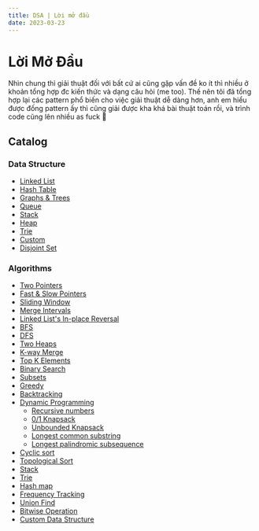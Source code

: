 ```yaml
---
title: DSA | Lời mở đầu
date: 2023-03-23
---
```


# Lời Mở Đầu

Nhìn chung thì giải thuật đối với bất cứ ai cũng gặp vấn đề ko ít thì nhiều ở khoản tổng hợp đc kiến
thức và dạng câu hỏi (me too). Thế nên tôi đã tổng hợp lại các pattern phổ biến cho việc giải thuật
dễ dàng hơn, anh em hiểu được đống pattern ấy thì cũng giải được kha khá bài thuật toán rồi, và
trình code cũng lên nhiều as fuck 🐧

## Catalog

### Data Structure

- [Linked List](linked-list)
- [Hash Table](hash-table)
- [Graphs & Trees](graphs-and-trees)
- [Queue](queue)
- [Stack](stack)
- [Heap](heap)
- [Trie](trie)
- [Custom](custom-data-structure)
- [Disjoint Set](union-find)

### Algorithms

- [Two Pointers](#)
- [Fast & Slow Pointers](#)
- [Sliding Window](#)
- [Merge Intervals](#)
- [Linked List's In-place Reversal](#)
- [BFS](#)
- [DFS](#)
- [Two Heaps](#)
- [K-way Merge](#)
- [Top K Elements](#)
- [Binary Search](#)
- [Subsets](#)
- [Greedy](#)
- [Backtracking](#)
- [Dynamic Programming](#)
  + [Recursive numbers](#)
  + [0/1 Knapsack](#)
  + [Unbounded Knapsack](#)
  + [Longest common substring](#)
  + [Longest palindromic subsequence](#)
- [Cyclic sort](#)
- [Topological Sort](#)
- [Stack](#)
- [Trie](#)
- [Hash map](#)
- [Frequency Tracking](#)
- [Union Find](union-find)
- [Bitwise Operation](#)
- [Custom Data Structure](#)
